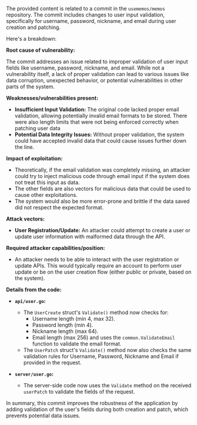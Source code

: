 The provided content is related to a commit in the `usememos/memos` repository. The commit includes changes to user input validation, specifically for username, password, nickname, and email during user creation and patching.

Here's a breakdown:

**Root cause of vulnerability:**

The commit addresses an issue related to improper validation of user input fields like username, password, nickname, and email. While not a vulnerability itself, a lack of proper validation can lead to various issues like data corruption, unexpected behavior, or potential vulnerabilities in other parts of the system.

**Weaknesses/vulnerabilities present:**

*   **Insufficient Input Validation:** The original code lacked proper email validation, allowing potentially invalid email formats to be stored. There were also length limits that were not being enforced correctly when patching user data
*   **Potential Data Integrity Issues:** Without proper validation, the system could have accepted invalid data that could cause issues further down the line.

**Impact of exploitation:**
*   Theoretically, if the email validation was completely missing, an attacker could try to inject malicious code through email input if the system does not treat this input as data.
*   The other fields are also vectors for malicious data that could be used to cause other exploitations.
*   The system would also be more error-prone and brittle if the data saved did not respect the expected format.

**Attack vectors:**

*   **User Registration/Update:** An attacker could attempt to create a user or update user information with malformed data through the API.

**Required attacker capabilities/position:**

*   An attacker needs to be able to interact with the user registration or update APIs. This would typically require an account to perform user update or be on the user creation flow (either public or private, based on the system).

**Details from the code:**

*   **`api/user.go`:**
    *   The `UserCreate` struct's `Validate()` method now checks for:
        *   Username length (min 4, max 32).
        *   Password length (min 4).
        *   Nickname length (max 64).
        *   Email length (max 256) and uses the `common.ValidateEmail` function to validate the email format.
    *   The `UserPatch` struct's `Validate()` method now also checks the same validation rules for Username, Password, Nickname and Email if provided in the request.

*   **`server/user.go`:**
    *   The server-side code now uses the `Validate` method on the received `userPatch` to validate the fields of the request.

In summary, this commit improves the robustness of the application by adding validation of the user's fields during both creation and patch, which prevents potential data issues.